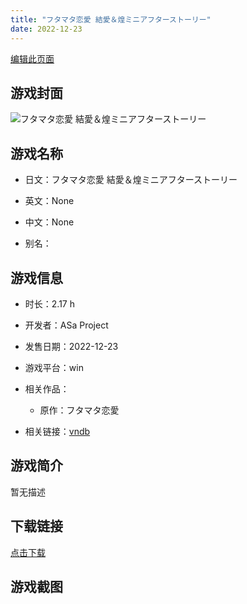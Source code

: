 ```yaml
---
title: "フタマタ恋愛 結愛＆煌ミニアフターストーリー"
date: 2022-12-23
---
```

[编辑此页面](https://github.com/ACG-3/ADV3-source/blob/main/source/_posts/games/%E3%83%95%E3%82%BF%E3%83%9E%E3%82%BF%E6%81%8B%E6%84%9B%20%E7%B5%90%E6%84%9B%EF%BC%86%E7%85%8C%E3%83%9F%E3%83%8B%E3%82%A2%E3%83%95%E3%82%BF%E3%83%BC%E3%82%B9%E3%83%88%E3%83%BC%E3%83%AA%E3%83%BC.md)

## 游戏封面

![フタマタ恋愛 結愛＆煌ミニアフターストーリー](https%3A//pan.timero.xyz/onedrive/img_lib_001/%E3%83%95%E3%82%BF%E3%83%9E%E3%82%BF%E6%81%8B%E6%84%9B%20%E7%B5%90%E6%84%9B%EF%BC%86%E7%85%8C%E3%83%9F%E3%83%8B%E3%82%A2%E3%83%95%E3%82%BF%E3%83%BC%E3%82%B9%E3%83%88%E3%83%BC%E3%83%AA%E3%83%BC_cover.avif)


## 游戏名称

- 日文：フタマタ恋愛 結愛＆煌ミニアフターストーリー
- 英文：None
- 中文：None

- 别名：


## 游戏信息

- 时长：2.17 h
- 开发者：ASa Project
- 发售日期：2022-12-23
- 游戏平台：win
- 相关作品：
   - 原作：フタマタ恋愛

- 相关链接：[vndb](https://vndb.org/v36616)


## 游戏简介

暂无描述


## 下载链接

[点击下载](https://pan.timero.xyz/onedrive/adv_lib_001/%E3%83%95%E3%82%BF%E3%83%9E%E3%82%BF%E6%81%8B%E6%84%9B%20%E7%B5%90%E6%84%9B%EF%BC%86%E7%85%8C%E3%83%9F%E3%83%8B%E3%82%A2%E3%83%95%E3%82%BF%E3%83%BC%E3%82%B9%E3%83%88%E3%83%BC%E3%83%AA%E3%83%BC)


## 游戏截图


